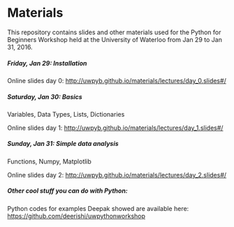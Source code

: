 # Materials

This repository contains slides and other materials used for the Python for
Beginners Workshop held at the University of Waterloo from Jan 29 to Jan 31,
2016.

##### Friday, Jan 29: Installation
Online slides day 0: http://uwpyb.github.io/materials/lectures/day_0.slides#/

##### Saturday, Jan 30: Basics
Variables, Data Types, Lists, Dictionaries

Online slides day 1: http://uwpyb.github.io/materials/lectures/day_1.slides#/

##### Sunday, Jan 31: Simple data analysis
Functions, Numpy, Matplotlib

Online slides day 2: http://uwpyb.github.io/materials/lectures/day_2.slides#/

##### Other cool stuff you can do with Python:

Python codes for examples Deepak showed are available here: https://github.com/deerishi/uwpythonworkshop

